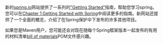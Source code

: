 新的[spring.io](https://spring.io/)网站提供了一系列的["Getting Started"](https://spring.io/guides)指南，帮助您学习spring。您可以在[Chapter 1,Getting Started with Spring](https://docs.spring.io/spring/docs/4.3.20.RELEASE/spring-framework-reference/htmlsingle/#overview-getting-started-with-spring)中阅读更多的指南。新网站还提供了一个全面的概览，介绍了在Spring保护伞下发布的许多其他项目。

如果您是Maven用户，您可能还会对现在随每个Spring框架版本一起发布的有用的材料清单[bill of materials](https://docs.spring.io/spring/docs/4.3.20.RELEASE/spring-framework-reference/htmlsingle/#overview-maven-bom)POM文件感兴趣。

